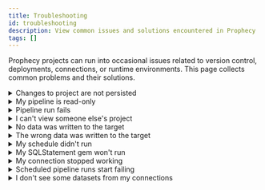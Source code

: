 ```yaml
---
title: Troubleshooting
id: troubleshooting
description: View common issues and solutions encountered in Prophecy
tags: []
---
```


Prophecy projects can run into occasional issues related to version control, deployments, connections, or runtime environments. This page collects common problems and their solutions.

<details>
<summary>Changes to project are not persisted</summary>

If you are working on a project and don't see changes that you previously made, several issues could be the cause:

- You are on a different branch than the one containing your changes.
- Another user may have overwritten your changes or reverted commits.
- Multiple tabs were open, and one version overwrote another. This happens in the Normal Git Storage Model. The Simple Git Storage Model's single-user mode prevents this. Learn more in [Real-time collaboration](/analysts/collaboration-modes).

</details>

<details>
<summary>My pipeline is read-only</summary>

If you cannot make edits in the pipeline canvas:

- The pipeline may have been imported from another project, which makes it non-editable. Pipelines are only editable from the original project.
- The pipeline might be [locked](/analysts/collaboration-modes) to prevent merge conflicts when others are editing the same project. If this is the case, you'll be able to see who is editing the pipeline at that time and can request control of the pipeline.

</details>

<details>
<summary>Pipeline run fails</summary>

A pipeline run may fail with generic or unknown errors.

- Check runtime logs for detailed error messages.
- Confirm that all inputs, expressions, and connections are correctly configured.

</details>

<details>
<summary>I can't view someone else's project</summary>

A project may not appear in your workspace if you are not part of the assigned team.

- Verify your team membership for the project.
- Ask an admin to update team access if necessary.

</details>

<details>
<summary>No data was written to the target</summary>

Even if a pipeline runs successfully, the target table may remain empty.

- Confirm that the target connection is valid and not expired.
- Check that the write mode settings are correctly configured.

</details>

<details>
<summary>The wrong data was written to the target</summary>

Output may not match expectations due to incorrect pipeline logic or write mode settings.

- Verify write mode settings (Append vs. Overwrite).
- Check filters and expressions in the pipeline logic.

</details>

<details>
<summary>My schedule didn't run</summary>

Scheduled pipelines may fail to trigger if the project containing the schedule is unpublished.

- Ensure the project is published and the schedule is active.

</details>

<details>
<summary>My SQLStatement gem won't run</summary>

Custom SQL may fail if syntax is incorrect or the dialect is unsupported.

- Verify SQL syntax and ensure the dialect used matches your SQL warehouse dialect.

</details>

<details>
<summary>My connection stopped working</summary>

Pipeline errors — especially with Source and Target gems — may occur if credentials or tokens have expired.

- Update connection credentials and any saved secrets.

</details>

<details>
<summary>Scheduled pipeline runs start failing</summary>

Previously successful pipelines may fail if connections expire, schemas change, or other edits occur.

- Update expired connection credentials.
- Check Source/Target gems for schema changes.
- Review pipeline version history to identify changes made by others.

</details>

<details>
<summary>I don't see some datasets from my connections</summary>

Prophecy cannot retrieve datasets if the authenticated identity does not have access on the connection side.

- Confirm that your credentials grant access to the required datasets in the origin data source.

</details>
